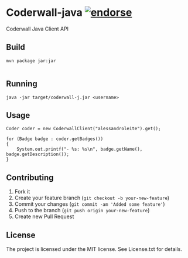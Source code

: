 # Coderwall-java [![endorse](http://api.coderwall.com/alessandroleite/endorsecount.png)](http://coderwall.com/alessandroleite)

Coderwall Java Client API

## Build

```
mvn package jar:jar
 
```

## Running
```
java -jar target/coderwall-j.jar <username>

```

## Usage

```
Coder coder = new CoderwallClient("alessandroleite").get();

for (Badge badge : coder.getBadges()) 
{
	System.out.printf("- %s: %s\n", badge.getName(), badge.getDescription());
}

```

## Contributing

1. Fork it
2. Create your feature branch (`git checkout -b your-new-feature`)
3. Commit your changes (`git commit -am 'Added some feature'`)
4. Push to the branch (`git push origin your-new-feature`)
5. Create new Pull Request

## License 

The project is licensed under the MIT license. 
See License.txt for details.